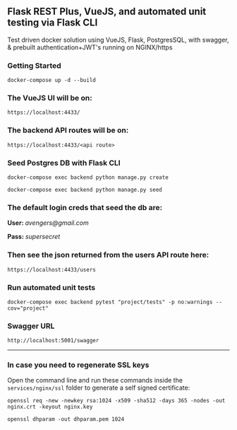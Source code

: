 ## Flask REST Plus, VueJS, and automated unit testing via Flask CLI 
Test driven docker solution using VueJS, Flask, PostgresSQL, with swagger, & prebuilt authentication+JWT's running on NGINX/https

### Getting Started

``` docker-compose up -d --build ```


### The VueJS UI will be on:

``` https://localhost:4433/ ```

### The backend API routes will be on:

``` https://localhost:4433/<api route> ```


### Seed Postgres DB with Flask CLI

```docker-compose exec backend python manage.py create```

```docker-compose exec backend python manage.py seed```

### The default login creds that seed the db are:

<p><strong>User: </strong>  <em>avengers@gmail.com </em></p>
<p><strong>Pass: </strong>  <em>supersecret </em></p>



### Then see the json returned from the users API route here:

``` https://localhost:4433/users ```


### Run automated unit tests

```docker-compose exec backend pytest "project/tests" -p no:warnings --cov="project"```


### Swagger URL

``` http://localhost:5001/swagger ```

-----------------------------------------------------------


### In case you need to regenerate SSL keys

Open the command line and run these commands inside the ```services/nginx/ssl``` folder to generate a self signed certificate:


``` openssl req -new -newkey rsa:1024 -x509 -sha512 -days 365 -nodes -out nginx.crt -keyout nginx.key ```


``` openssl dhparam -out dhparam.pem 1024 ```
